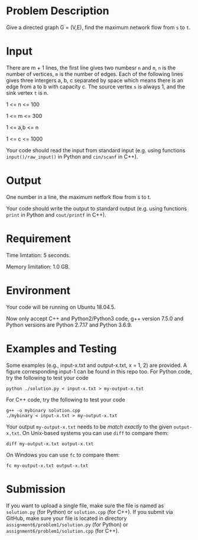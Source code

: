 
# Problem Description

Give a directed graph G = (V,E), find the maximum network flow from `s` to `t`.

# Input

There are m + 1 lines, the first line gives two numbesr `n` and `m`, `n` is the number of vertices, `m` is the number of edges. Each of the following lines gives three intergers a, b, c separated by space which means there is an edge from a to b with capacity c. The source vertex `s` is always 1, and the sink vertex `t` is n.

1 <= n <= 100

1 <= m <= 300

1 <= a,b <= n

1 <= c <= 1000

Your code should read the input from standard input (e.g. 
using functions `input()/raw_input()` in Python and `cin/scanf` in C++).

# Output

One number in a line, the maximum netfork flow from s to t.

Your code should write the output to standard output (e.g. using functions `print` in Python and `cout/printf` in C++).

# Requirement


Time limtation: 5 seconds.

Memory limitation: 1.0 GB.

# Environment

Your code will be running on Ubuntu 18.04.5.

Now only accept C++ and Python2/Python3 code, g++ version 7.5.0 and Python versions are Python 2.7.17 and Python 3.6.9.

# Examples and Testing

Some examples (e.g., input-x.txt and output-x.txt, x = 1, 2) are provided. 
A figure corresponding input-1 can be found in this repo too.
For Python code, try the following to test your code
```
python ./solution.py < input-x.txt > my-output-x.txt
```
For C++ code, try the following to test your code
```
g++ -o mybinary solution.cpp
./mybinary < input-x.txt > my-output-x.txt
```

Your output `my-output-x.txt` needs to be *match exactly* to the given `output-x.txt`.
On Unix-based systems you can use `diff` to compare them:
```
diff my-output-x.txt output-x.txt
```
On Windows you can use `fc` to compare them:
```
fc my-output-x.txt output-x.txt
```

# Submission

If you want to upload a single file, make sure the file is named as `solution.py` (for Python) or `solution.cpp` (for C++).
If you submit via GitHub, make sure your file is located in directory `assignment6/problem1/solution.py` (for Python) or `assignment6/problem1/solution.cpp` (for C++).

